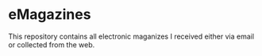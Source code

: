 # eMagazines
This repository contains all electronic maganizes I received either via email or collected from the web.
